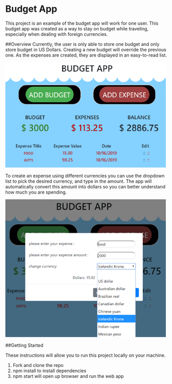 # Budget App

This project is an example of the budget app will work for one user. This budget app was created as a way to stay on budget while traveling, especially when dealing with foreign currencies. 




##Overview
Currently, the user is only able to store one budget and only store budget in US Dollars.  Creating a new budget will override the previous one. As the expenses are created, they are displayed in an easy-to-read list.

<img src="images/BudgetAppScreenShot2.png" />

To create an expense using different currencies you can use the dropdown list to pick the desired currency, and type in the amount. The app will automatically convert this amount into dollars so you can better understand how much you are spending.

<img src="images/conversionScreenShot2.png" />

##Getting Started

These instructions will allow you to run this project locally on your machine.

1. Fork and clone the repo
1. npm install to install dependencies
1. npm start will open up browser and run the web app

